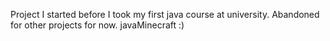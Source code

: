 Project I started before I took my first java course at university. Abandoned for other projects for now.
javaMinecraft :)
